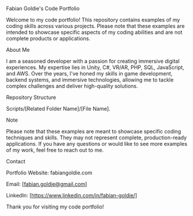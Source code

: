Fabian Goldie's Code Portfolio

Welcome to my code portfolio! This repository contains examples of my coding skills across various projects. 
Please note that these examples are intended to showcase specific aspects of my coding abilities and are not complete products or applications.


About Me

I am a seasoned developer with a passion for creating immersive digital experiences. 
My expertise lies in Unity, C#, VR/AR, PHP, SQL, JavaScript, and AWS. Over the years, 
I've honed my skills in game development, backend systems, and immersive technologies, 
allowing me to tackle complex challenges and deliver high-quality solutions.


Repository Structure

Scripts/[Related Folder Name]/[File Name].


Note

Please note that these examples are meant to showcase specific coding techniques and skills. 
They may not represent complete, production-ready applications. 
If you have any questions or would like to see more examples of my work, feel free to reach out to me.


Contact

Portfolio Website: fabiangoldie.com

Email: [fabian.goldie@gmail.com]

LinkedIn: [https://www.linkedin.com/in/fabian-goldie/]


Thank you for visiting my code portfolio!
